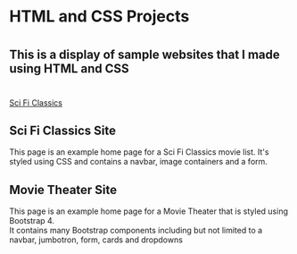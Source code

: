 <h1>HTML and CSS Projects<h1>

<h2>This is a display of sample websites that I made using HTML and CSS<h2>

<h1><Projects></h1>
  
<p><a href="index1.html">Sci Fi Classics</a></p>
<p><a href="academy_cinemas"><Academy Cinemas></a></p>


<h2>Sci Fi Classics Site</h2>
<P>This page is an example home page for a Sci Fi Classics movie list. It's styled using CSS and contains a navbar, image containers and a form.</p>

<h2>Movie Theater Site</h2>
<p>This page is an example home page for a Movie Theater that is styled using Bootstrap 4.
<br>It contains many Bootstrap components including but not limited to a navbar, jumbotron, form, cards and dropdowns</br></p>


